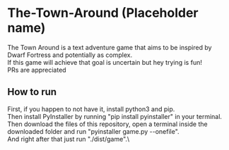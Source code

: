 # The-Town-Around (Placeholder name)
 The Town Around is a text adventure game that aims to be inspired by Dwarf Fortress and potentially as complex.\
 If this game will achieve that goal is uncertain but hey trying is fun!\
 PRs are appreciated

 ## How to run
 First, if you happen to not have it, install python3 and pip.\
 Then install PyInstaller by running "pip install pyinstaller" in your terminal.\
 Then download the files of this repository, open a terminal inside the downloaded folder and run "pyinstaller game.py --onefile".\
 And right after that just run "./dist/game".\